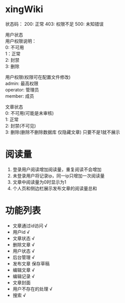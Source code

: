 # xingWiki

状态码：
200: 正常
403: 权限不足
500: 未知错误


用户状态  
用户权限说明：  
0: 不可用  
1：正常  
2: 封禁  
3: 删除

用户权限(权限可在配置文件修改)  
admin: 最高权限   
operator: 管理员  
member: 成员  


文章状态  
0: 不可用(可能是未审核)  
1: 正常  
2: 封禁(不可见)  
3: 删除(删除不删除数据库 仅隐藏文章)
只要不是1就不展示

# 阅读量
1. 登录用户阅读增加阅读量，重复阅读不会增加  
1. 未登录用户将记录ip，同一ip只增加一次阅读量  
1. 文章中阅读量为0时显示为1  
1. 个人页和侧边栏展示发布文章的阅读量总和

# 功能列表
- 文章通过id访问 √
- 用户id √
- 文章状态 √
- 删除文章 √
- 用户状态 √
- 后台管理 √
- 发布文章 保存草稿
- 编辑文章 √
- 编辑记录 √
- 文章封面
- 用户不存在的处理 √
- 搜索 √
